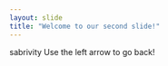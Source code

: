 ```yaml
---
layout: slide
title: "Welcome to our second slide!"
---
```

sabrivity
Use the left arrow to go back!
